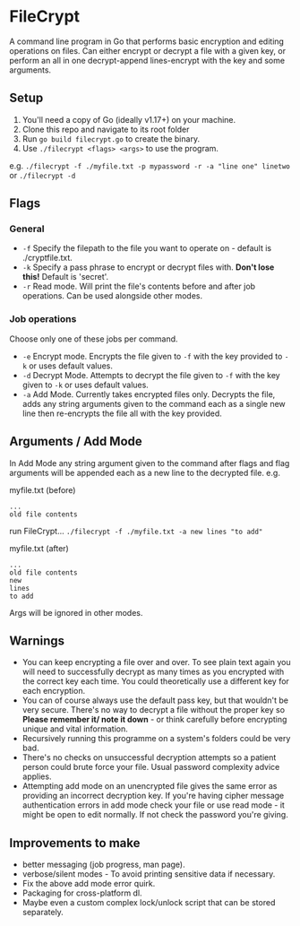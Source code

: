 # FileCrypt
A command line program in Go that performs basic encryption and editing operations on files.
Can either encrypt or decrypt a file with a given key, or perform an all in one decrypt-append lines-encrypt with the key and some arguments.

## Setup
1. You'll need a copy of Go (ideally v1.17+) on your machine.
2. Clone this repo and navigate to its root folder
3. Run `go build filecrypt.go` to create the binary.
4. Use `./filecrypt <flags> <args>` to use the program.

e.g. `./filecrypt -f ./myfile.txt -p mypassword -r -a "line one" linetwo`
or `./filecrypt -d`

## Flags
### General
* `-f` Specify the filepath to the file you want to operate on - default is ./cryptfile.txt.
* `-k` Specify a pass phrase to encrypt or decrypt files with. **Don't lose this!** Default is 'secret'.
* `-r` Read mode. Will print the file's contents before and after job operations. Can be used alongside other modes.

### Job operations
Choose only one of these jobs per command.
* `-e` Encrypt mode. Encrypts the file given to `-f` with the key provided to `-k` or uses default values.
* `-d` Decrypt Mode. Attempts to decrypt the file given to `-f` with the key given to `-k` or uses default values.
* `-a` Add Mode. Currently takes encrypted files only. Decrypts the file, adds any string arguments given to the command each as a single new line then re-encrypts the file all with the key provided.

## Arguments / Add Mode
In Add Mode any string argument given to the command after flags and flag arguments will be appended each as a new line to the decrypted file. e.g.

myfile.txt (before)
```
...
old file contents
```
run FileCrypt...
`./filecrypt -f ./myfile.txt -a new lines "to add"`

myfile.txt (after)
```
...
old file contents
new
lines
to add
```

Args will be ignored in other modes.

## Warnings
- You can keep encrypting a file over and over. To see plain text again you will need to successfully decrypt as many times as you encrypted with the correct key each time. You could theoretically use a different key for each encryption.
- You can of course always use the default pass key, but that wouldn't be very secure. There's no way to decrypt a file without the proper key so **Please remember it/ note it down** - or think carefully before encrypting unique and vital information.
- Recursively running this programme on a system's folders could be very bad.
- There's no checks on unsuccessful decryption attempts so a patient person could brute force your file. Usual password complexity advice applies.
- Attempting add mode on an unencrypted file gives the same error as providing an incorrect decryption key. If you're having cipher message authentication errors in add mode check your file or use read mode - it might be open to edit normally. If not check the password you're giving.

## Improvements to make
- better messaging (job progress, man page).
- verbose/silent modes - To avoid printing sensitive data if necessary.
- Fix the above add mode error quirk.
- Packaging for cross-platform dl.
- Maybe even a custom complex lock/unlock script that can be stored separately.
